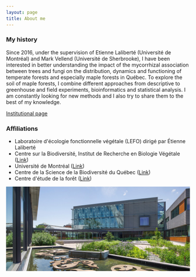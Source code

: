 ```yaml
---
layout: page
title: About me
---
```

### My history

Since 2016, under the supervision of Etienne Laliberté (Université de Montréal) and Mark Vellend (Université de Sherbrooke), I have been interested in better understanding the impact of the mycorrhizal association between trees and fungi on the distribution, dynamics and functioning of temperate forests and especially maple forests in Québec. To explore the soil of maple forests, I combine different approaches from descriptive to greenhouse and field experiments, bioinformatics and statistical analysis. I am constantly looking for new methods and I also try to share them to the best of my knowledge.

[Institutional page](https://bio.umontreal.ca/repertoire-departement/etudiants-aux-cycles-superieurs/alexis-carteron/#c124868)

### Affiliations
- Laboratoire d'écologie fonctionnelle végétale (LEFO) dirigé par Étienne Laliberté
- Centre sur la Biodiversité, Institut de Recherche en Biologie Végétale ([Link](http://www.irbv.umontreal.ca/))
- Université de Montréal ([Link](https://www.umontreal.ca/))
- Centre de la Science de la Biodiversité du Québec ([Link](https://qcbs.ca/fr/))
- Centre d'étude de la forêt ([Link](http://www.cef-cfr.ca/))

![](/img/centre.jpg)
